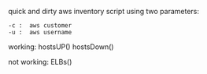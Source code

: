 quick and dirty aws inventory script using two parameters:
	
	-c :  aws customer
	-u :  aws username

working:
hostsUP()
hostsDown()

not working:
ELBs()

